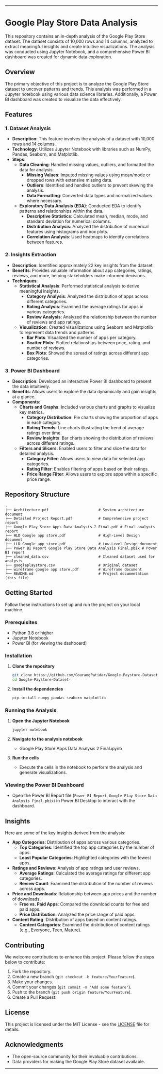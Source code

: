 
---

# Google Play Store Data Analysis

This repository contains an in-depth analysis of the Google Play Store dataset. The dataset consists of 10,000 rows and 14 columns, analyzed to extract meaningful insights and create intuitive visualizations. The analysis was conducted using Jupyter Notebook, and a comprehensive Power BI dashboard was created for dynamic data exploration.

## Overview

The primary objective of this project is to analyze the Google Play Store dataset to uncover patterns and trends. This analysis was performed in a Jupyter notebook using various data science libraries. Additionally, a Power BI dashboard was created to visualize the data effectively.

## Features

### 1. Dataset Analysis
- **Description**: This feature involves the analysis of a dataset with 10,000 rows and 14 columns.
- **Technology**: Utilizes Jupyter Notebook with libraries such as NumPy, Pandas, Seaborn, and Matplotlib.
- **Steps**:
  - **Data Cleaning**: Handled missing values, outliers, and formatted the data for analysis.
    - **Missing Values**: Imputed missing values using mean/mode or dropped rows with extensive missing data.
    - **Outliers**: Identified and handled outliers to prevent skewing the analysis.
    - **Data Formatting**: Converted data types and normalized values where necessary.
  - **Exploratory Data Analysis (EDA)**: Conducted EDA to identify patterns and relationships within the data.
    - **Descriptive Statistics**: Calculated mean, median, mode, and standard deviation for numerical columns.
    - **Distribution Analysis**: Analyzed the distribution of numerical features using histograms and box plots.
    - **Correlation Analysis**: Used heatmaps to identify correlations between features.

### 2. Insights Extraction
- **Description**: Identified approximately 22 key insights from the dataset.
- **Benefits**: Provides valuable information about app categories, ratings, reviews, and more, helping stakeholders make informed decisions.
- **Techniques**:
  - **Statistical Analysis**: Performed statistical analysis to derive meaningful insights.
    - **Category Analysis**: Analyzed the distribution of apps across different categories.
    - **Rating Analysis**: Examined the average ratings for apps in various categories.
    - **Review Analysis**: Analyzed the relationship between the number of reviews and app ratings.
  - **Visualization**: Created visualizations using Seaborn and Matplotlib to represent data trends and patterns.
    - **Bar Plots**: Visualized the number of apps per category.
    - **Scatter Plots**: Plotted relationships between price, rating, and number of reviews.
    - **Box Plots**: Showed the spread of ratings across different app categories.

### 3. Power BI Dashboard
- **Description**: Developed an interactive Power BI dashboard to present the data intuitively.
- **Benefits**: Allows users to explore the data dynamically and gain insights at a glance.
- **Components**:
  - **Charts and Graphs**: Included various charts and graphs to visualize key metrics.
    - **Category Distribution**: Pie charts showing the proportion of apps in each category.
    - **Rating Trends**: Line charts illustrating the trend of average ratings over time.
    - **Review Insights**: Bar charts showing the distribution of reviews across different ratings.
  - **Filters and Slicers**: Enabled users to filter and slice the data for detailed analysis.
    - **Category Filter**: Allows users to view data for selected app categories.
    - **Rating Filter**: Enables filtering of apps based on their ratings.
    - **Price Range Filter**: Allows users to explore apps within a specific price range.

## Repository Structure

```plaintext
.
├── Architecture.pdf                       # System architecture document
├── Detailed Project Report.pdf            # Comprehensive project report
├── Google Play Store Apps Data Analysis 2 Final.pdf # Final analysis report
├── HLD Google app store.pdf               # High-Level Design document
├── LLD Google app store.pdf               # Low-Level Design document
├── Power BI Report Google Play Store Data Analysis Final.pbix # Power BI report
├── cleaned_data.csv                       # Cleaned dataset used for analysis
├── googleplaystore.csv                    # Original dataset
├── wireframe google app store.pdf         # Wireframe document
└── README.md                              # Project documentation (this file)
```

## Getting Started

Follow these instructions to set up and run the project on your local machine.

### Prerequisites

- Python 3.8 or higher
- Jupyter Notebook
- Power BI (for viewing the dashboard)

### Installation

1. **Clone the repository**
   ```bash
   git clone https://github.com/GourangPatidar/Google-Paystore-Dataset-.git
   cd Google-Paystore-Dataset-
   ```

2. **Install the dependencies**
   ```bash
   pip install numpy pandas seaborn matplotlib
   ```

### Running the Analysis

1. **Open the Jupyter Notebook**
   ```bash
   jupyter notebook
   ```

2. **Navigate to the analysis notebook**
   - Google Play Store Apps Data Analysis 2 Final.ipynb

3. **Run the cells**
   - Execute the cells in the notebook to perform the analysis and generate visualizations.

### Viewing the Power BI Dashboard

- Open the Power BI Report file (`Power BI Report Google Play Store Data Analysis Final.pbix`) in Power BI Desktop to interact with the dashboard.

## Insights

Here are some of the key insights derived from the analysis:

- **App Categories**: Distribution of apps across various categories.
  - **Top Categories**: Identified the top app categories by the number of apps.
  - **Least Popular Categories**: Highlighted categories with the fewest apps.
- **Ratings and Reviews**: Analysis of app ratings and user reviews.
  - **Average Ratings**: Calculated the average ratings for different app categories.
  - **Review Count**: Examined the distribution of the number of reviews across apps.
- **Price and Downloads**: Relationship between app prices and the number of downloads.
  - **Free vs. Paid Apps**: Compared the download counts for free and paid apps.
  - **Price Distribution**: Analyzed the price range of paid apps.
- **Content Rating**: Distribution of apps based on content ratings.
  - **Content Categories**: Examined the distribution of content ratings (e.g., Everyone, Teen, Mature).

## Contributing

We welcome contributions to enhance this project. Please follow the steps below to contribute:

1. Fork the repository.
2. Create a new branch (`git checkout -b feature/YourFeature`).
3. Make your changes.
4. Commit your changes (`git commit -m 'Add some feature'`).
5. Push to the branch (`git push origin feature/YourFeature`).
6. Create a Pull Request.

## License

This project is licensed under the MIT License - see the [LICENSE](LICENSE) file for details.

## Acknowledgments

- The open-source community for their invaluable contributions.
- Data providers for making the Google Play Store dataset available.

---

